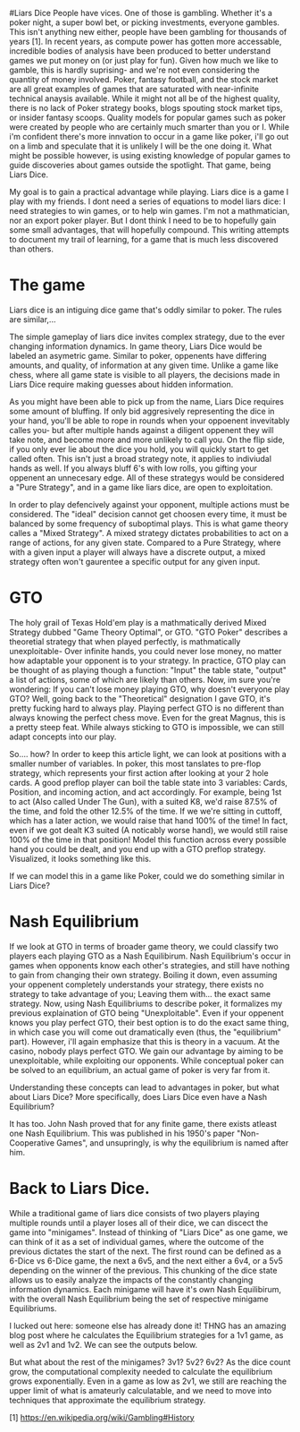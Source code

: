 #Liars Dice
People have vices. One of those is gambling. Whether it's a poker night, a super bowl bet, or picking investments, everyone gambles. This isn't anything new either, people have been gambling for thousands of years [1]. In recent years, as compute power has gotten more accessable, incredible bodies of analysis have been produced to better understand games we put money on (or just play for fun). Given how much we like to gamble, this is hardly suprising- and we're not even considering the quantity of money involved. Poker, fantasy football, and the stock market are all great examples of games that are saturated with near-infinite technical anaysis available. While it might not all be of the highest quality, there is no lack of Poker strategy books, blogs spouting stock market tips, or insider fantasy scoops. Quality models for popular games such as poker were created by people who are certainly much smarter than you or I. While i'm confident there's more innvation to occur in a game like poker, i'll go out on a limb and speculate that it is unlikely I will be the one doing it. What might be possible however, is using existing knowledge of popular games to guide discoveries about games outside the spotlight. That game, being Liars Dice. 

My goal is to gain a practical advantage while playing. Liars dice is a game I play with my friends. I dont need a series of equations to model liars dice: I need strategies to win games, or to help win games. I'm not a mathmatician, nor an export poker player. But I dont think I need to be to hopefully gain some small advantages, that will hopefully compound. This writing attempts to document my trail of learning, for a game that is much less discovered than others. 

# The game

Liars dice is an intiguing dice game that's oddly similar to poker. The rules are similar,...

The simple gameplay of liars dice invites complex strategy, due to the ever changing information dynamics. In game theory, Liars Dice would be labeled an asymetric game. Similar to poker, oppenents have differing amounts, and quality, of information at any given time. Unlike a game like chess, where all game state is visible to all players, the decisions made in Liars Dice require making guesses about hidden information.

As you might have been able to pick up from the name, Liars Dice requires some amount of bluffing. If only bid aggresively representing the dice in your hand, you'll be able to rope in rounds when your oppoenent invevitably calles you- but after multiple hands against a diligent oppenent they will take note, and become more and more unlikely to call you. On the flip side, if you only ever lie about the dice you hold, you will quickly start to get called often. This isn't just a broad strategy note, it applies to indiviudal hands as well. If you always bluff 6's with low rolls, you gifting your oppenent an unnecesary edge. All of these strategys would be considered a "Pure Strategy", and in a game like liars dice, are open to exploitation.

In order to play defencively against your opponent, multiple actions must be considered. The "ideal" decision cannot get choosen every time, it must be balanced by some frequency of suboptimal plays. This is what game theory calles a "Mixed Strategy". A mixed strategy dictates probabilities to act on a range of actions, for any given state. Compared to a Pure Strategy, where with a given input a player will always have a discrete output, a mixed strategy often won't gaurentee a specific output for any given input.  
# GTO
The holy grail of Texas Hold'em play is a mathmatically derived Mixed Strategy dubbed "Game Theory Optimal", or GTO. "GTO Poker" describes a theoretial strategy that when played perfectly, is mathmatically unexploitable- Over infinite hands, you could never lose money, no matter how adaptable your opponent is to your strategy.  In practice, GTO play can be thought of as playing though a function: "Input" the table state, "output" a list of actions, some of which are likely than others. Now, im sure you're wondering: If you can't lose money playing GTO, why doesn't everyone play GTO? Well, going back to the "Theoretical" designation  I gave GTO, it's pretty fucking hard to always play. Playing perfect GTO is no different than always knowing the perfect chess move. Even for the great Magnus, this is a pretty steep feat. While always sticking to GTO is impossible, we can still adapt concepts into our play.

So.... how? In order to keep this article light, we can look at positions with a smaller number of variables. In poker, this most tanslates to pre-flop strategy, which represents your first action after looking at your 2 hole cards. A good preflop player can boil the table state into 3 variables: Cards, Position, and incoming action, and act accordingly. For example, being 1st to act (Also called Under The Gun), with a suited K8, we'd raise 87.5% of the time, and fold the other 12.5% of the time. If we we're sitting in cuttoff, which has a later action, we would raise that hand 100% of the time! In fact, even if we got dealt K3 suited (A noticably worse hand), we would still raise 100% of the time in that position! Model this function across every possible hand you could be dealt, and you end up with a GTO preflop strategy. Visualized, it looks something like this.  

If we can model this in a game like Poker, could we do something similar in Liars Dice?
# Nash Equilibrium
If we look at GTO in terms of broader game theory, we could classify two players each playing GTO as a Nash Equilibirum. Nash Equilibrium's occur in games when opponents know each other's strategies, and still have nothing to gain from changing their own strategy. Boiling it down, even assuming your oppenent completely understands your strategy, there exists no strategy to take advantage of you; Leaving them with... the exact same strategy. Now, using Nash Equilibriums to describe poker, it formalizes my previous explaination of GTO being "Unexploitable". Even if your oppenent knows you play perfect GTO, their best option is to do the exact same thing, in which case you will come out dramatically even (thus, the "equilibrium" part). However, i'll again emphasize that this is theory in a vacuum. At the casino, nobody plays perfect GTO. We gain our advantage by aiming to be unexploitable, while exploiting our opponents. While conceptual poker can be solved to an equilibrium, an actual game of poker is very far from it.

Understanding these concepts can lead to advantages in poker, but what about Liars Dice? More specifically, does Liars Dice even have a Nash Equilibrium? 

It has too. John Nash proved that for any finite game, there exists atleast one Nash Equilibrium. This was published in his 1950's paper "Non-Cooperative Games", and unsupringly, is why the equilibrium is named after him. 

# Back to Liars Dice.
While a traditional game of liars dice consists of two players playing multiple rounds until a player loses all of their dice, we can discect the game into "minigames". Instead of thinking of "Liars Dice" as one game, we can think of it as a set of individual games, where the outcome of the previous dictates the start of the next. The first round can be defined as a 6-Dice vs 6-Dice game, the next a 6v5, and the next either a 6v4, or a 5v5 depending on the winner of the previous. This chunking of the dice state allows us to easily analyze the impacts of the constantly changing information dynamics. Each minigame will have it's own Nash Equilibirum, with the overall Nash Equilibrium being the set of respective minigame Equilibriums.

I lucked out here: someone else has already done it! THNG has an amazing blog post where he calculates the Equilibrium strategies for a 1v1 game, as well as 2v1 and 1v2. We can see the outputs below.

But what about the rest of the minigames? 3v1? 5v2? 6v2? As the dice count grow, the computational complexity needed to calculate the equilibrium grows exponentially. Even in a game as low as 2v1, we still are reaching the upper limit of what is amateurly calculatable, and we need to move into techniques that approximate the equilibrium strategy. 


[1] https://en.wikipedia.org/wiki/Gambling#History
